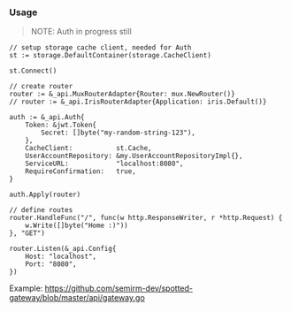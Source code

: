 ### Usage
> NOTE: Auth in progress still

```
// setup storage cache client, needed for Auth
st := storage.DefaultContainer(storage.CacheClient)

st.Connect()

// create router
router := &_api.MuxRouterAdapter{Router: mux.NewRouter()}
// router := &_api.IrisRouterAdapter{Application: iris.Default()}

auth := &_api.Auth{
    Token: &jwt.Token{
        Secret: []byte("my-random-string-123"),
    },
    CacheClient:           st.Cache,
    UserAccountRepository: &my.UserAccountRepositoryImpl{},
    ServiceURL:            "localhost:8080",
    RequireConfirmation:   true,
}

auth.Apply(router)

// define routes
router.HandleFunc("/", func(w http.ResponseWriter, r *http.Request) {
    w.Write([]byte("Home :)"))
}, "GET")

router.Listen(&_api.Config{
    Host: "localhost",
    Port: "8080",
})
```

Example: https://github.com/semirm-dev/spotted-gateway/blob/master/api/gateway.go
